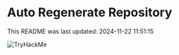 # Auto Regenerate Repository

This README was last updated: 2024-11-22 11:51:15

 ![TryHackMe](https://tryhackme.com/badge/533634)